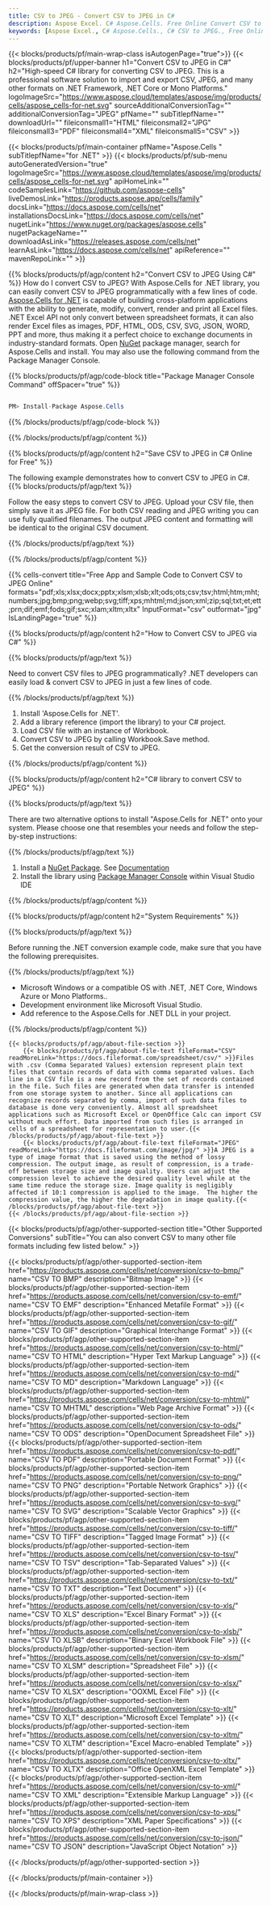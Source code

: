 ```yaml
---
title: CSV to JPEG - Convert CSV to JPEG in C#
description: Aspose Excel. C# Aspose.Cells. Free Online Convert CSV to JPEG in C#. C# CSV to JPEG format. Save CSV as JPEG in C#. C# Aspose Cells.
keywords: [Aspose Excel., C# Aspose.Cells., C# CSV to JPEG., Free Online Convert CSV to JPEG in C#., C# Convert CSV to JPEG., CSV to JPEG Converter]
---
```


{{< blocks/products/pf/main-wrap-class isAutogenPage="true">}}
{{< blocks/products/pf/upper-banner h1="Convert CSV to JPEG in C#" h2="High-speed C# library for converting CSV to JPEG. This is a professional software solution to import and export CSV, JPEG, and many other formats on .NET Framework, .NET Core or Mono Platforms." logoImageSrc="https://www.aspose.cloud/templates/aspose/img/products/cells/aspose_cells-for-net.svg" sourceAdditionalConversionTag="" additionalConversionTag="JPEG" pfName="" subTitlepfName="" downloadUrl="" fileiconsmall1="HTML" fileiconsmall2="JPG" fileiconsmall3="PDF" fileiconsmall4="XML" fileiconsmall5="CSV" >}}

{{< blocks/products/pf/main-container pfName="Aspose.Cells " subTitlepfName="for .NET" >}}
{{< blocks/products/pf/sub-menu autoGeneratedVersion="true" logoImageSrc="https://www.aspose.cloud/templates/aspose/img/products/cells/aspose_cells-for-net.svg" apiHomeLink="" codeSamplesLink="https://github.com/aspose-cells" liveDemosLink="https://products.aspose.app/cells/family" docsLink="https://docs.aspose.com/cells/net" installationsDocsLink="https://docs.aspose.com/cells/net" nugetLink="https://www.nuget.org/packages/aspose.cells" nugetPackageName="" downloadAsLink="https://releases.aspose.com/cells/net" learnAsLink="https://docs.aspose.com/cells/net" apiReference="" mavenRepoLink="" >}}

{{% blocks/products/pf/agp/content h2="Convert CSV to JPEG Using C#" %}}
How do I convert CSV to JPEG? With Aspose.Cells for .NET library, you can easily convert CSV to JPEG programmatically with  a few lines of code. [Aspose.Cells for .NET](https://products.aspose.com/cells/net) is capable of building cross-platform applications with the ability to generate, modify, convert, render and print all Excel files. .NET Excel API not only convert between spreadsheet formats, it can also render Excel files as images, PDF, HTML, ODS, CSV, SVG, JSON, WORD, PPT and more, thus making it a perfect choice to exchange documents in industry-standard formats. Open [NuGet](https://www.nuget.org/packages/aspose.cells) package manager, search for Aspose.Cells and install. You may also use the following command from the Package Manager Console.

{{% blocks/products/pf/agp/code-block title="Package Manager Console Command" offSpacer="true" %}}

```cs

PM> Install-Package Aspose.Cells

```

{{% /blocks/products/pf/agp/code-block %}}

{{% /blocks/products/pf/agp/content %}}

{{% blocks/products/pf/agp/content h2="Save CSV to JPEG in C# Online for Free" %}}

The following example demonstrates how to convert CSV to JPEG in C#.
{{% blocks/products/pf/agp/text %}}

Follow the easy steps to convert CSV to JPEG. Upload your CSV file, then simply save it as JPEG file. For both CSV reading and JPEG writing you can use fully qualified filenames. The output JPEG content and formatting will be identical to the original CSV document.

{{% /blocks/products/pf/agp/text %}}

{{% /blocks/products/pf/agp/content %}}

{{% cells-convert title="Free App and Sample Code to Convert CSV to JPEG Online" formats="pdf;xls;xlsx;docx;pptx;xlsm;xlsb;xlt;ods;ots;csv;tsv;html;htm;mht;numbers;jpg;bmp;png;webp;svg;tiff;xps;mhtml;md;json;xml;zip;sql;txt;et;ett;prn;dif;emf;fods;gif;sxc;xlam;xltm;xltx" InputFormat="csv" outformat="jpg" IsLandingPage="true" %}}

{{% blocks/products/pf/agp/content h2="How to Convert CSV to JPEG via C#" %}}

{{% blocks/products/pf/agp/text %}}

Need to convert CSV files to JPEG programmatically? .NET developers can easily load & convert CSV to JPEG in just a few lines of code.

{{% /blocks/products/pf/agp/text %}}

1.  Install 'Aspose.Cells for .NET'.
1.  Add a library reference (import the library) to your C# project.
1.  Load CSV file with an instance of Workbook.
1.  Convert CSV to JPEG by calling Workbook.Save method.
1.  Get the conversion result of CSV to JPEG.

{{% /blocks/products/pf/agp/content %}}

{{% blocks/products/pf/agp/content h2="C# library to convert CSV to JPEG" %}}

{{% blocks/products/pf/agp/text %}}

There are two alternative options to install "Aspose.Cells for .NET" onto your system. Please choose one that resembles your needs and follow the step-by-step instructions:

{{% /blocks/products/pf/agp/text %}}

1.  Install a [NuGet Package](https://www.nuget.org/packages/Aspose.Cells/). See [Documentation](https://docs.aspose.com/cells/net/installation/#install-asposecells-for-net-through-nuget)
1.  Install the library using [Package Manager Console](https://docs.aspose.com/cells/net/installation/#install-asposecells-using-the-package-manager-console) within Visual Studio IDE

{{% /blocks/products/pf/agp/content %}}

{{% blocks/products/pf/agp/content h2="System Requirements" %}}

{{% blocks/products/pf/agp/text %}}

 Before running the .NET conversion example code, make sure that you have the following prerequisites.

{{% /blocks/products/pf/agp/text %}}

-  Microsoft Windows or a compatible OS with .NET, .NET Core, Windows Azure or Mono Platforms..
-  Development environment like Microsoft Visual Studio.
-  Add reference to the Aspose.Cells for .NET DLL in your project. 

{{% /blocks/products/pf/agp/content %}}

<!-- aboutfile Starts -->
    {{< blocks/products/pf/agp/about-file-section >}}
        {{< blocks/products/pf/agp/about-file-text fileFormat="CSV" readMoreLink="https://docs.fileformat.com/spreadsheet/csv/" >}}Files with .csv (Comma Separated Values) extension represent plain text files that contain records of data with comma separated values. Each line in a CSV file is a new record from the set of records contained in the file. Such files are generated when data transfer is intended from one storage system to another. Since all applications can recognize records separated by comma, import of such data files to database is done very conveniently. Almost all spreadsheet applications such as Microsoft Excel or OpenOffice Calc can import CSV without much effort. Data imported from such files is arranged in cells of a spreadsheet for representation to user.{{< /blocks/products/pf/agp/about-file-text >}}
        {{< blocks/products/pf/agp/about-file-text fileFormat="JPEG" readMoreLink="https://docs.fileformat.com/image/jpg/" >}}A JPEG is a type of image format that is saved using the method of lossy compression. The output image, as result of compression, is a trade-off between storage size and image quality. Users can adjust the compression level to achieve the desired quality level while at the same time reduce the storage size. Image quality is negligibly affected if 10:1 compression is applied to the image.  The higher the compression value, the higher the degradation in image quality.{{< /blocks/products/pf/agp/about-file-text >}}
    {{< /blocks/products/pf/agp/about-file-section >}}
<!-- aboutfile Ends -->

{{< blocks/products/pf/agp/other-supported-section title="Other Supported Conversions" subTitle="You can also convert CSV to many other file formats including few listed below." >}}

{{< blocks/products/pf/agp/other-supported-section-item href="https://products.aspose.com/cells/net/conversion/csv-to-bmp/" name="CSV TO BMP" description="Bitmap Image" >}}
{{< blocks/products/pf/agp/other-supported-section-item href="https://products.aspose.com/cells/net/conversion/csv-to-emf/" name="CSV TO EMF" description="Enhanced Metafile Format" >}}
{{< blocks/products/pf/agp/other-supported-section-item href="https://products.aspose.com/cells/net/conversion/csv-to-gif/" name="CSV TO GIF" description="Graphical Interchange Format" >}}
{{< blocks/products/pf/agp/other-supported-section-item href="https://products.aspose.com/cells/net/conversion/csv-to-html/" name="CSV TO HTML" description="Hyper Text Markup Language" >}}
{{< blocks/products/pf/agp/other-supported-section-item href="https://products.aspose.com/cells/net/conversion/csv-to-md/" name="CSV TO MD" description="Markdown Language" >}}
{{< blocks/products/pf/agp/other-supported-section-item href="https://products.aspose.com/cells/net/conversion/csv-to-mhtml/" name="CSV TO MHTML" description="Web Page Archive Format" >}}
{{< blocks/products/pf/agp/other-supported-section-item href="https://products.aspose.com/cells/net/conversion/csv-to-ods/" name="CSV TO ODS" description="OpenDocument Spreadsheet File" >}}
{{< blocks/products/pf/agp/other-supported-section-item href="https://products.aspose.com/cells/net/conversion/csv-to-pdf/" name="CSV TO PDF" description="Portable Document Format" >}}
{{< blocks/products/pf/agp/other-supported-section-item href="https://products.aspose.com/cells/net/conversion/csv-to-png/" name="CSV TO PNG" description="Portable Network Graphics" >}}
{{< blocks/products/pf/agp/other-supported-section-item href="https://products.aspose.com/cells/net/conversion/csv-to-svg/" name="CSV TO SVG" description="Scalable Vector Graphics" >}}
{{< blocks/products/pf/agp/other-supported-section-item href="https://products.aspose.com/cells/net/conversion/csv-to-tiff/" name="CSV TO TIFF" description="Tagged Image Format" >}}
{{< blocks/products/pf/agp/other-supported-section-item href="https://products.aspose.com/cells/net/conversion/csv-to-tsv/" name="CSV TO TSV" description="Tab-Separated Values" >}}
{{< blocks/products/pf/agp/other-supported-section-item href="https://products.aspose.com/cells/net/conversion/csv-to-txt/" name="CSV TO TXT" description="Text Document" >}}
{{< blocks/products/pf/agp/other-supported-section-item href="https://products.aspose.com/cells/net/conversion/csv-to-xls/" name="CSV TO XLS" description="Excel Binary Format" >}}
{{< blocks/products/pf/agp/other-supported-section-item href="https://products.aspose.com/cells/net/conversion/csv-to-xlsb/" name="CSV TO XLSB" description="Binary Excel Workbook File" >}}
{{< blocks/products/pf/agp/other-supported-section-item href="https://products.aspose.com/cells/net/conversion/csv-to-xlsm/" name="CSV TO XLSM" description="Spreadsheet File" >}}
{{< blocks/products/pf/agp/other-supported-section-item href="https://products.aspose.com/cells/net/conversion/csv-to-xlsx/" name="CSV TO XLSX" description="OOXML Excel File" >}}
{{< blocks/products/pf/agp/other-supported-section-item href="https://products.aspose.com/cells/net/conversion/csv-to-xlt/" name="CSV TO XLT" description="Microsoft Excel Template" >}}
{{< blocks/products/pf/agp/other-supported-section-item href="https://products.aspose.com/cells/net/conversion/csv-to-xltm/" name="CSV TO XLTM" description="Excel Macro-enabled Template" >}}
{{< blocks/products/pf/agp/other-supported-section-item href="https://products.aspose.com/cells/net/conversion/csv-to-xltx/" name="CSV TO XLTX" description="Office OpenXML Excel Template" >}}
{{< blocks/products/pf/agp/other-supported-section-item href="https://products.aspose.com/cells/net/conversion/csv-to-xml/" name="CSV TO XML" description="Extensible Markup Language" >}}
{{< blocks/products/pf/agp/other-supported-section-item href="https://products.aspose.com/cells/net/conversion/csv-to-xps/" name="CSV TO XPS" description="XML Paper Specifications" >}}
{{< blocks/products/pf/agp/other-supported-section-item href="https://products.aspose.com/cells/net/conversion/csv-to-json/" name="CSV TO JSON" description="JavaScript Object Notation" >}}

{{< /blocks/products/pf/agp/other-supported-section >}}

{{< /blocks/products/pf/main-container >}}
    
{{< /blocks/products/pf/main-wrap-class >}}
